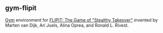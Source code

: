 ## gym-flipit

[Gym](https://gym.openai.com/) environment for [FLIPIT: The Game of "Stealthy Takeover"](http://www.arijuels.com/wp-content/uploads/2013/09/vDJOR13.pdf) invented by Marten van Dijk, Ari Juels, Alina Oprea, and Ronald L. Rivest.
